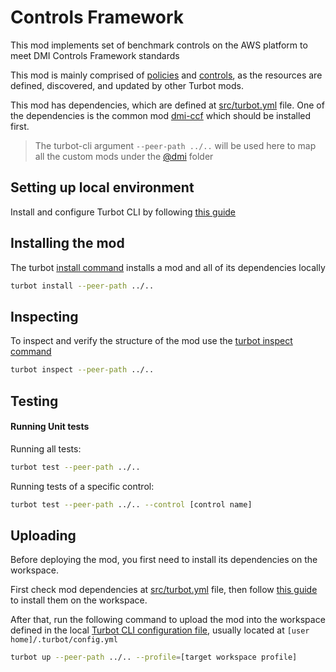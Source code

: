 # Controls Framework

This mod implements set of benchmark controls on the AWS platform to meet DMI Controls Framework standards

This mod is mainly comprised of [policies](https://turbot.com/v5/docs/concepts/policies) and [controls](https://turbot.com/v5/docs/concepts/controls), as the resources are defined, discovered, and updated by other Turbot mods.

This mod has dependencies, which are defined at [src/turbot.yml](src/turbot.yml) file. One of the dependencies is the common mod [dmi-ccf](../dmi-ccf) which should be installed first.


> The turbot-cli argument `--peer-path ../..` will be used here to map all the custom mods under the [@dmi](../README.md) folder

## Setting up local environment

Install and configure Turbot CLI by following [this guide](https://turbot.com/v5/docs/reference/cli/installation)


## Installing the mod

The turbot [install command](https://turbot.com/v5/docs/reference/cli/commands/install) installs a mod and all of its dependencies locally

``` bash
turbot install --peer-path ../..
```


## Inspecting

To inspect and verify the structure of the mod use the [turbot inspect command](https://turbot.com/v5/docs/reference/cli/commands/inspect)

``` bash
turbot inspect --peer-path ../..
```


## Testing

#### Running Unit tests

Running all tests:
``` bash
turbot test --peer-path ../..
```

Running tests of a specific control:
``` bash
turbot test --peer-path ../.. --control [control name]
```

## Uploading

Before deploying the mod, you first need to install its dependencies on the workspace.

First check mod dependencies at [src/turbot.yml](src/turbot.yml) file, then follow [this guide](https://turbot.com/v5/docs/guides/managing-mods/install-mods) to install them on the workspace.

After that, run the following command to upload the mod into the workspace defined in the local [Turbot CLI configuration file](https://turbot.com/v5/docs/reference/cli/installation#named-profiles), usually located at `[user home]/.turbot/config.yml`

``` bash
turbot up --peer-path ../.. --profile=[target workspace profile]
```
